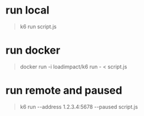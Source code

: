 # run local
>k6 run script.js
# run docker
>docker run -i loadimpact/k6 run - < script.js
# run remote and paused
>k6 run --address 1.2.3.4:5678 --paused script.js

